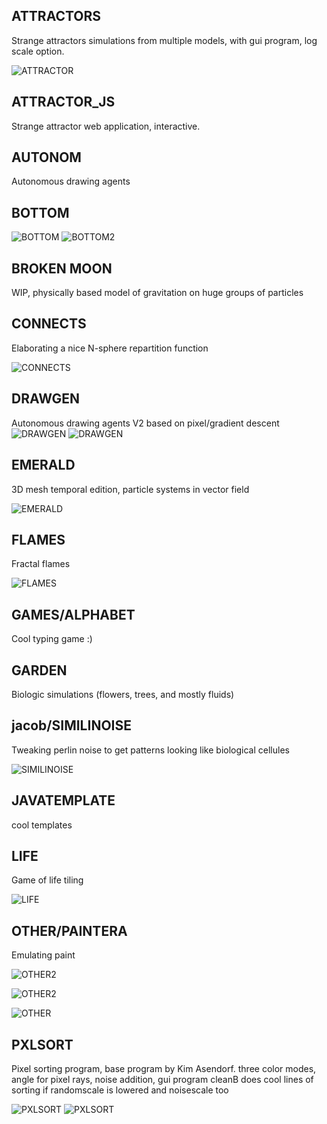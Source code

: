 ## ATTRACTORS

Strange attractors simulations from multiple models, with gui program, log scale option.

![ATTRACTOR](./imgReadme/out-0131.png)

## ATTRACTOR_JS

Strange attractor web application, interactive.

## AUTONOM

Autonomous drawing agents


## BOTTOM
![BOTTOM](./imgReadme/out-0632.png)
![BOTTOM2](./imgReadme/out-1597.png)

## BROKEN MOON

WIP, physically based model of gravitation on huge groups of particles

## CONNECTS

Elaborating a nice N-sphere repartition function

![CONNECTS](./imgReadme/out-0029.png)

## DRAWGEN 

Autonomous drawing agents V2 based on pixel/gradient descent
![DRAWGEN](./imgReadme/58A9_out_0097.png)
![DRAWGEN](./imgReadme/684D_out_0031.png)

## EMERALD

3D mesh temporal edition, particle systems in vector field

![EMERALD](./imgReadme/out-0625.png)

## FLAMES

Fractal flames

![FLAMES](./imgReadme/out-1867.png)

## GAMES/ALPHABET

Cool typing game :)

## GARDEN

Biologic simulations (flowers, trees, and mostly fluids)

## jacob/SIMILINOISE

Tweaking perlin noise to get patterns looking like biological cellules

![SIMILINOISE](./imgReadme/out-0371.png)

## JAVATEMPLATE

cool templates

## LIFE

Game of life tiling

![LIFE](./imgReadme/out-0016.png)

## OTHER/PAINTERA

Emulating paint

![OTHER2](./imgReadme/out-0357.png)

![OTHER2](./imgReadme/B.gif)

![OTHER](./imgReadme/out-0452.png)

## PXLSORT

Pixel sorting program, base program by Kim Asendorf.
three color modes, angle for pixel rays, noise addition, gui program
cleanB does cool lines of sorting if randomscale is lowered and noisescale too

![PXLSORT](./imgReadme/mine6836.png)
![PXLSORT](./imgReadme/mine3827.png)
